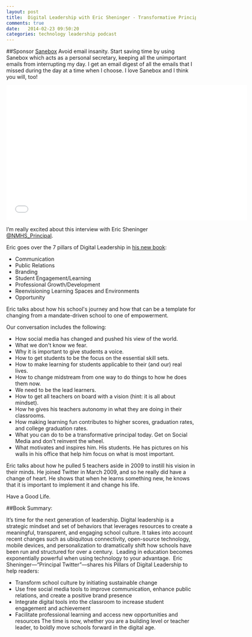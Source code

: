 ```yaml
---
layout: post
title:  Digital Leadership with Eric Sheninger - Transformative Principal Episode 012
comments: true
date:   2014-02-23 09:50:20
categories: technology leadership podcast
---
```


##Sponsor
[Sanebox](http://mbsy.co/3jbnc) Avoid email insanity. Start saving time by using Sanebox which acts as a personal secretary, keeping all the unimportant emails from interrupting my day. I get an email digest of all the emails that I missed during the day at a time when I choose. I love Sanebox and I think you will, too! 

<iframe style="border: none" src="//html5-player.libsyn.com/embed/episode/id/2696353/height/360/width/640/theme/standard/direction/no/autoplay/no/autonext/no/thumbnail/yes/preload/no/no_addthis/no/" height="360" width="640" scrolling="no"  allowfullscreen webkitallowfullscreen mozallowfullscreen oallowfullscreen msallowfullscreen></iframe>

I’m really excited about this interview with Eric Sheninger [@NMHS_Principal](http://twitter.com/NMHS_Principal). 

Eric goes over the 7 pillars of Digital Leadership in [his new book](http://www.amazon.com/gp/product/1452276617/ref=as_li_ss_tl?ie=UTF8&camp=1789&creative=390957&creativeASIN=1452276617&linkCode=as2&tag=jethrojonesco-20): 

* Communication
* Public Relations
* Branding 
* Student Engagement/Learning
* Professional Growth/Development
* Reenvisioning Learning Spaces and Environments
* Opportunity

Eric talks about how his school's journey and how that can be a template for changing from a mandate-driven school to one of empowerment. 

Our conversation includes the following:

* How social media has changed and pushed his view of the world.
* What we don't know we fear. 
* Why it is important to give students a voice. 
* How to get students to be the focus on the essential skill sets.
* How to make learning for students applicable to their (and our) real lives.
* How to change midstream from one way to do things to how he does them now. 
* We need to be the lead learners. 
* How to get all teachers on board with a vision (hint: it is all about mindset).
* How he gives his teachers autonomy in what they are doing in their classrooms. 
* How making learning fun contributes to higher scores, graduation rates, and college graduation rates.
* What you can do to be a transformative principal today. Get on Social Media and don't reinvent the wheel. 
* What motivates and inspires him. His students. He has pictures on his walls in his office that help him focus on what is most important. 

Eric talks about how he pulled 5 teachers aside in 2009 to instill his vision in their minds. He joined Twitter in March 2009, and so he really did have a change of heart. He shows that when he learns something new, he knows that it is important to implement it and change his life. 

Have a Good Life.

##Book Summary:

It’s time for the next generation of leadership.
Digital leadership is a strategic mindset and set of behaviors that leverages resources to create a meaningful, transparent, and engaging school culture. It takes into account recent changes such as ubiquitous connectivity, open-source technology, mobile devices, and personalization to dramatically shift how schools have been run and structured for over a century.  Leading in education becomes exponentially powerful when using technology to your advantage.  Eric Sheninger—“Principal Twitter”—shares his Pillars of Digital Leadership to help readers:

* Transform school culture by initiating sustainable change
* Use free social media tools to improve communication, enhance public relations, and create a positive brand presence 
* Integrate digital tools into the classroom to increase student engagement and achievement
* Facilitate professional learning and access new opportunities and resources
The time is now, whether you are a building level or teacher leader, to boldly move schools forward in the digital age.